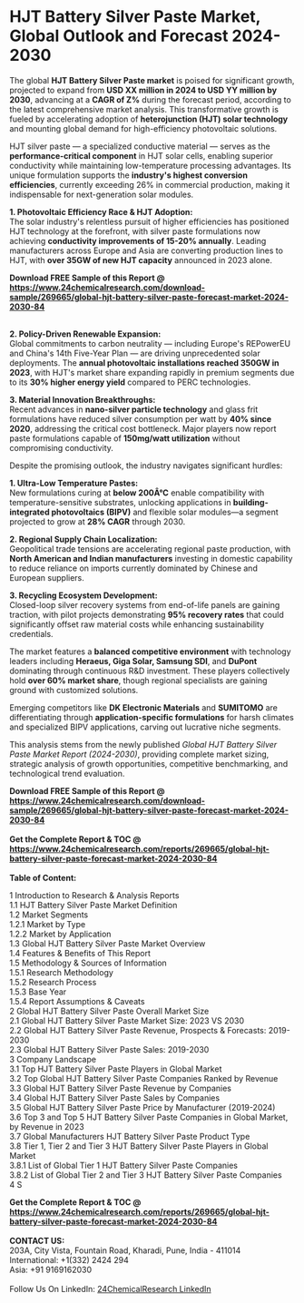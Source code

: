 <h1>HJT Battery Silver Paste Market, Global Outlook and Forecast 2024-2030</h1><p>The global <strong>HJT Battery Silver Paste market</strong> is poised for significant growth, projected to expand from <strong>USD XX million in 2024 to USD YY million by 2030</strong>, advancing at a <strong>CAGR of Z%</strong> during the forecast period, according to the latest comprehensive market analysis. This transformative growth is fueled by accelerating adoption of <strong>heterojunction (HJT) solar technology</strong> and mounting global demand for high-efficiency photovoltaic solutions.</p><p>HJT silver paste — a specialized conductive material — serves as the <strong>performance-critical component</strong> in HJT solar cells, enabling superior conductivity while maintaining low-temperature processing advantages. Its unique formulation supports the <strong>industry's highest conversion efficiencies</strong>, currently exceeding 26% in commercial production, making it indispensable for next-generation solar modules.</p><p><strong>1. Photovoltaic Efficiency Race &amp; HJT Adoption:</strong><br>
The solar industry's relentless pursuit of higher efficiencies has positioned HJT technology at the forefront, with silver paste formulations now achieving <strong>conductivity improvements of 15-20% annually</strong>. Leading manufacturers across Europe and Asia are converting production lines to HJT, with <strong>over 35GW of new HJT capacity</strong> announced in 2023 alone.</p><div><b>Download FREE Sample of this Report @ 
            <a href="https://www.24chemicalresearch.com/download-sample/269665/global-hjt-battery-silver-paste-forecast-market-2024-2030-84">
            https://www.24chemicalresearch.com/download-sample/269665/global-hjt-battery-silver-paste-forecast-market-2024-2030-84</a></b></div><br><p><strong>2. Policy-Driven Renewable Expansion:</strong><br>
Global commitments to carbon neutrality — including Europe's REPowerEU and China's 14th Five-Year Plan — are driving unprecedented solar deployments. The <strong>annual photovoltaic installations reached 350GW in 2023</strong>, with HJT's market share expanding rapidly in premium segments due to its <strong>30% higher energy yield</strong> compared to PERC technologies.</p><p><strong>3. Material Innovation Breakthroughs:</strong><br>
Recent advances in <strong>nano-silver particle technology</strong> and glass frit formulations have reduced silver consumption per watt by <strong>40% since 2020</strong>, addressing the critical cost bottleneck. Major players now report paste formulations capable of <strong>150mg/watt utilization</strong> without compromising conductivity.</p><p>Despite the promising outlook, the industry navigates significant hurdles:</p><p><strong>1. Ultra-Low Temperature Pastes:</strong><br>
New formulations curing at <strong>below 200Â°C</strong> enable compatibility with temperature-sensitive substrates, unlocking applications in <strong>building-integrated photovoltaics (BIPV)</strong> and flexible solar modules—a segment projected to grow at <strong>28% CAGR</strong> through 2030.</p><p><strong>2. Regional Supply Chain Localization:</strong><br>
Geopolitical trade tensions are accelerating regional paste production, with <strong>North American and Indian manufacturers</strong> investing in domestic capability to reduce reliance on imports currently dominated by Chinese and European suppliers.</p><p><strong>3. Recycling Ecosystem Development:</strong><br>
Closed-loop silver recovery systems from end-of-life panels are gaining traction, with pilot projects demonstrating <strong>95% recovery rates</strong> that could significantly offset raw material costs while enhancing sustainability credentials.</p><p>The market features a <strong>balanced competitive environment</strong> with technology leaders including <strong>Heraeus, Giga Solar, Samsung SDI</strong>, and <strong>DuPont</strong> dominating through continuous R&amp;D investment. These players collectively hold <strong>over 60% market share</strong>, though regional specialists are gaining ground with customized solutions.</p><p>Emerging competitors like <strong>DK Electronic Materials</strong> and <strong>SUMITOMO</strong> are differentiating through <strong>application-specific formulations</strong> for harsh climates and specialized BIPV applications, carving out lucrative niche segments.</p><p>This analysis stems from the newly published <em>Global HJT Battery Silver Paste Market Report (2024-2030)</em>, providing complete market sizing, strategic analysis of growth opportunities, competitive benchmarking, and technological trend evaluation.</p><div><b>Download FREE Sample of this Report @ 
            <a href="https://www.24chemicalresearch.com/download-sample/269665/global-hjt-battery-silver-paste-forecast-market-2024-2030-84">
            https://www.24chemicalresearch.com/download-sample/269665/global-hjt-battery-silver-paste-forecast-market-2024-2030-84</a></b></div><br><div><b>Get the Complete Report & TOC @ 
            <a href="https://www.24chemicalresearch.com/reports/269665/global-hjt-battery-silver-paste-forecast-market-2024-2030-84">
            https://www.24chemicalresearch.com/reports/269665/global-hjt-battery-silver-paste-forecast-market-2024-2030-84</a></b></div><br>
            <b>Table of Content:</b><p>1 Introduction to Research & Analysis Reports<br />
    1.1 HJT Battery Silver Paste Market Definition<br />
    1.2 Market Segments<br />
        1.2.1 Market by Type<br />
        1.2.2 Market by Application<br />
    1.3 Global HJT Battery Silver Paste Market Overview<br />
    1.4 Features & Benefits of This Report<br />
    1.5 Methodology & Sources of Information<br />
        1.5.1 Research Methodology<br />
        1.5.2 Research Process<br />
        1.5.3 Base Year<br />
        1.5.4 Report Assumptions & Caveats<br />
2 Global HJT Battery Silver Paste Overall Market Size<br />
    2.1 Global HJT Battery Silver Paste Market Size: 2023 VS 2030<br />
    2.2 Global HJT Battery Silver Paste Revenue, Prospects & Forecasts: 2019-2030<br />
    2.3 Global HJT Battery Silver Paste Sales: 2019-2030<br />
3 Company Landscape<br />
    3.1 Top HJT Battery Silver Paste Players in Global Market<br />
    3.2 Top Global HJT Battery Silver Paste Companies Ranked by Revenue<br />
    3.3 Global HJT Battery Silver Paste Revenue by Companies<br />
    3.4 Global HJT Battery Silver Paste Sales by Companies<br />
    3.5 Global HJT Battery Silver Paste Price by Manufacturer (2019-2024)<br />
    3.6 Top 3 and Top 5 HJT Battery Silver Paste Companies in Global Market, by Revenue in 2023<br />
    3.7 Global Manufacturers HJT Battery Silver Paste Product Type<br />
    3.8 Tier 1, Tier 2 and Tier 3 HJT Battery Silver Paste Players in Global Market<br />
        3.8.1 List of Global Tier 1 HJT Battery Silver Paste Companies<br />
        3.8.2 List of Global Tier 2 and Tier 3 HJT Battery Silver Paste Companies<br />
4 S</p><div><b>Get the Complete Report & TOC @ 
            <a href="https://www.24chemicalresearch.com/reports/269665/global-hjt-battery-silver-paste-forecast-market-2024-2030-84">
            https://www.24chemicalresearch.com/reports/269665/global-hjt-battery-silver-paste-forecast-market-2024-2030-84</a></b></div><br><b>CONTACT US:</b><br>
            203A, City Vista, Fountain Road, Kharadi, Pune, India - 411014<br>
            International: +1(332) 2424 294<br>
            Asia: +91 9169162030 <br><br>
            Follow Us On LinkedIn: <a href="https://www.linkedin.com/company/24chemicalresearch/">24ChemicalResearch LinkedIn</a>